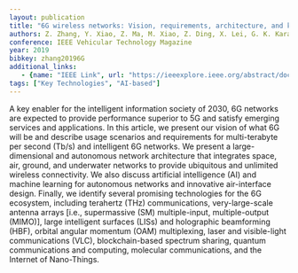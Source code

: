 ```yaml
---
layout: publication
title: "6G wireless networks: Vision, requirements, architecture, and key technologies"
authors: Z. Zhang, Y. Xiao, Z. Ma, M. Xiao, Z. Ding, X. Lei, G. K. Karagiannidis, P. Fan
conference: IEEE Vehicular Technology Magazine 
year: 2019
bibkey: zhang20196G
additional_links:
   - {name: "IEEE Link", url: "https://ieeexplore.ieee.org/abstract/document/8766143"}
tags: ["Key Technologies", "AI-based"]
---
```

A key enabler for the intelligent information society of 2030, 6G networks are expected to provide performance superior to 5G and satisfy emerging services and applications. In this article, we present our vision of what 6G will be and describe usage scenarios and requirements for multi-terabyte per second (Tb/s) and intelligent 6G networks. We present a large-dimensional and autonomous network architecture that integrates space, air, ground, and underwater networks to provide ubiquitous and unlimited wireless connectivity. We also discuss artificial intelligence (AI) and machine learning for autonomous networks and innovative air-interface design. Finally, we identify several promising technologies for the 6G ecosystem, including terahertz (THz) communications, very-large-scale antenna arrays [i.e., supermassive (SM) multiple-input, multiple-output (MIMO)], large intelligent surfaces (LISs) and holographic beamforming (HBF), orbital angular momentum (OAM) multiplexing, laser and visible-light communications (VLC), blockchain-based spectrum sharing, quantum communications and computing, molecular communications, and the Internet of Nano-Things.